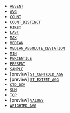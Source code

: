 * [`ABSENT`](../../functions-operators/aggregation-functions.md#esql-absent)
* [`AVG`](../../functions-operators/aggregation-functions.md#esql-avg)
* [`COUNT`](../../functions-operators/aggregation-functions.md#esql-count)
* [`COUNT_DISTINCT`](../../functions-operators/aggregation-functions.md#esql-count_distinct)
* [`FIRST`](../../functions-operators/aggregation-functions.md#esql-first)
* [`LAST`](../../functions-operators/aggregation-functions.md#esql-last)
* [`MAX`](../../functions-operators/aggregation-functions.md#esql-max)
* [`MEDIAN`](../../functions-operators/aggregation-functions.md#esql-median)
* [`MEDIAN_ABSOLUTE_DEVIATION`](../../functions-operators/aggregation-functions.md#esql-median_absolute_deviation)
* [`MIN`](../../functions-operators/aggregation-functions.md#esql-min)
* [`PERCENTILE`](../../functions-operators/aggregation-functions.md#esql-percentile)
* [`PRESENT`](../../functions-operators/aggregation-functions.md#esql-present)
* [`SAMPLE`](../../functions-operators/aggregation-functions.md#esql-sample)
* [preview] [`ST_CENTROID_AGG`](../../functions-operators/aggregation-functions.md#esql-st_centroid_agg)
* [preview] [`ST_EXTENT_AGG`](../../functions-operators/aggregation-functions.md#esql-st_extent_agg)
* [`STD_DEV`](../../functions-operators/aggregation-functions.md#esql-std_dev)
* [`SUM`](../../functions-operators/aggregation-functions.md#esql-sum)
* [`TOP`](../../functions-operators/aggregation-functions.md#esql-top)
* [preview] [`VALUES`](../../functions-operators/aggregation-functions.md#esql-values)
* [`WEIGHTED_AVG`](../../functions-operators/aggregation-functions.md#esql-weighted_avg)
